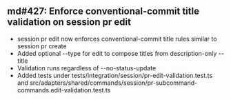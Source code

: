 ## md#427: Enforce conventional-commit title validation on session pr edit

- session pr edit now enforces conventional-commit title rules similar to session pr create
- Added optional --type for edit to compose titles from description-only --title
- Validation runs regardless of --no-status-update
- Added tests under tests/integration/session/pr-edit-validation.test.ts and src/adapters/shared/commands/session/pr-subcommand-commands.edit-validation.test.ts
